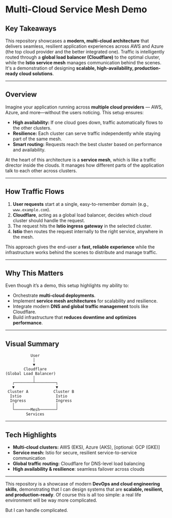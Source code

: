 # Multi-Cloud Service Mesh Demo

## Key Takeaways
This repository showcases a **modern, multi-cloud architecture** that delivers seamless, resilient application experiences across AWS and Azure (the top cloud provider and the better integrated one). Traffic is intelligently routed through a **global load balancer (Cloudflare)** to the optimal cluster, while the **Istio service mesh** manages communication behind the scenes. It's a demonstration of designing **scalable, high-availability, production-ready cloud solutions**.

---

## Overview
Imagine your application running across **multiple cloud providers** — AWS, Azure, and more—without the users noticing. This setup ensures:

- **High availability:** If one cloud goes down, traffic automatically flows to the other clusters.
- **Resilience:** Each cluster can serve traffic independently while staying part of the same mesh.
- **Smart routing:** Requests reach the best cluster based on performance and availability.

At the heart of this architecture is a **service mesh**, which is like a traffic director inside the clouds. It manages how different parts of the application talk to each other across clusters.

---

## How Traffic Flows

1. **User requests** start at a single, easy-to-remember domain (e.g., `www.example.com`).
2. **Cloudflare**, acting as a global load balancer, decides which cloud cluster should handle the request.
3. The request hits the **Istio ingress gateway** in the selected cluster.
4. **Istio** then routes the request internally to the right service, anywhere in the mesh.

This approach gives the end-user a **fast, reliable experience** while the infrastructure works behind the scenes to distribute and manage traffic.

---

## Why This Matters
Even though it’s a demo, this setup highlights my ability to:

- Orchestrate **multi-cloud deployments**.
- Implement **service mesh architectures** for scalability and resilience.
- Integrate modern **DNS and global traffic management** tools like Cloudflare.
- Build infrastructure that **reduces downtime and optimizes performance**.

---

## Visual Summary

```
           User
            │
            ▼
        Cloudflare
(Global Load Balancer)
            │
   ┌────────┴─────────┐
   ▼                  ▼
 Cluster A           Cluster B
  Istio               Istio
  Ingress             Ingress
   │                  │
   └───────Mesh───────┘
         Services
```

---

## Tech Highlights

- **Multi-cloud clusters:** AWS (EKS), Azure (AKS), [optional: GCP (GKE)]
- **Service mesh:** Istio for secure, resilient service-to-service communication
- **Global traffic routing:** Cloudflare for DNS-level load balancing
- **High availability & resilience**: seamless failover across clouds

---

This repository is a showcase of modern **DevOps and cloud engineering skills**, demonstrating that I can design systems that are **scalable, resilient, and production-ready**.
Of course this is all too simple: a real life environment will be way more complicated.

But I can handle complicated.